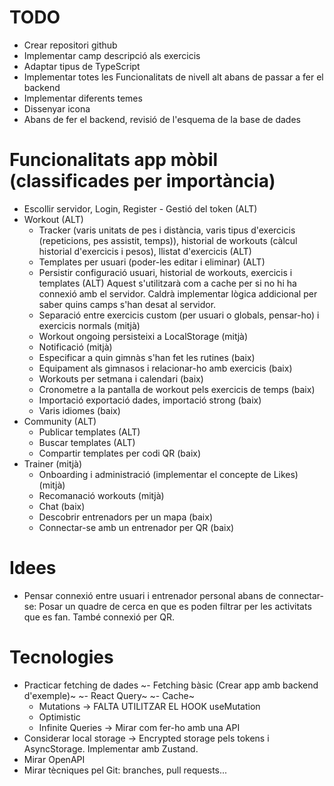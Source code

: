 # TODO

- Crear repositori github
- Implementar camp descripció als exercicis
- Adaptar tipus de TypeScript
- Implementar totes les Funcionalitats de nivell alt abans de passar a fer el backend
- Implementar diferents temes
- Dissenyar icona
- Abans de fer el backend, revisió de l'esquema de la base de dades

# Funcionalitats app mòbil (classificades per importància)

- Escollir servidor, Login, Register - Gestió del token (ALT)
- Workout (ALT)
  - Tracker (varis unitats de pes i distància, varis tipus d'exercicis (repeticions, pes assistit, temps)), historial de workouts (càlcul historial d'exercicis i pesos), llistat d'exercicis (ALT)
  - Templates per usuari (poder-les editar i eliminar) (ALT)
  - Persistir configuració usuari, historial de workouts, exercicis i templates (ALT)
    Aquest s'utilitzarà com a cache per si no hi ha connexió amb el servidor. Caldrà implementar lògica addicional per saber quins camps s'han desat al servidor.
  - Separació entre exercicis custom (per usuari o globals, pensar-ho) i exercicis normals (mitjà)
  - Workout ongoing persisteixi a LocalStorage (mitjà)
  - Notificació (mitjà)
  - Especificar a quin gimnàs s'han fet les rutines (baix)
  - Equipament als gimnasos i relacionar-ho amb exercicis (baix)
  - Workouts per setmana i calendari (baix)
  - Cronometre a la pantalla de workout pels exercicis de temps (baix)
  - Importació exportació dades, importació strong (baix)
  - Varis idiomes (baix)
- Community (ALT)
  - Publicar templates (ALT)
  - Buscar templates (ALT)
  - Compartir templates per codi QR (baix)
- Trainer (mitjà)
  - Onboarding i administració (implementar el concepte de Likes) (mitjà)
  - Recomanació workouts (mitjà)
  - Chat (baix)
  - Descobrir entrenadors per un mapa (baix)
  - Connectar-se amb un entrenador per QR (baix)

# Idees

- Pensar connexió entre usuari i entrenador personal abans de connectar-se: Posar un quadre de cerca en que es poden filtrar per les activitats que es fan. També connexió per QR.

# Tecnologies

- Practicar fetching de dades
  ~- Fetching bàsic (Crear app amb backend d'exemple)~
  ~- React Query~
  ~- Cache~
  - Mutations -> FALTA UTILITZAR EL HOOK useMutation
  - Optimistic
  - Infinite Queries -> Mirar com fer-ho amb una API
- Considerar local storage -> Encrypted storage pels tokens i AsyncStorage. Implementar amb Zustand.
- Mirar OpenAPI
- Mirar tècniques pel Git: branches, pull requests...
